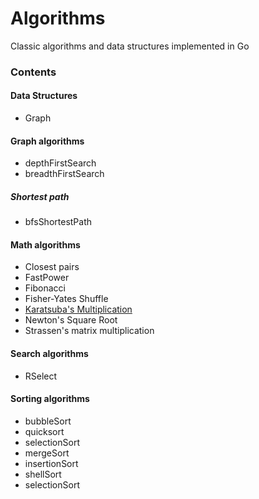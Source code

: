 # Algorithms

Classic algorithms and data structures implemented in Go

### Contents

#### Data Structures

* Graph

#### Graph algorithms

* depthFirstSearch
* breadthFirstSearch

##### Shortest path

* bfsShortestPath

#### Math algorithms

* Closest pairs
* FastPower
* Fibonacci
* Fisher-Yates Shuffle
* [Karatsuba's Multiplication](http://en.wikipedia.org/wiki/Karatsuba_algorithm)
* Newton's Square Root
* Strassen's matrix multiplication

#### Search algorithms

 * RSelect

#### Sorting algorithms

* bubbleSort
* quicksort
* selectionSort
* mergeSort
* insertionSort
* shellSort
* selectionSort
